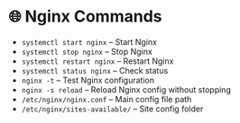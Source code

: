 # 🌐 Nginx Commands

- `systemctl start nginx` – Start Nginx
- `systemctl stop nginx` – Stop Nginx
- `systemctl restart nginx` – Restart Nginx
- `systemctl status nginx` – Check status
- `nginx -t` – Test Nginx configuration
- `nginx -s reload` – Reload Nginx config without stopping
- `/etc/nginx/nginx.conf` – Main config file path
- `/etc/nginx/sites-available/` – Site config folder
